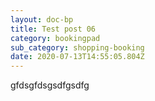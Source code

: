 ```yaml
---
layout: doc-bp
title: Test post 06
category: bookingpad
sub_category: shopping-booking
date: 2020-07-13T14:55:05.804Z
---
```

gfdsgfdsgsdfgsdfg